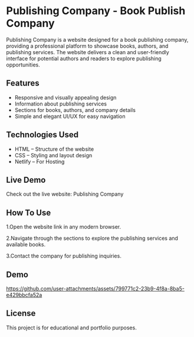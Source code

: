 
# Publishing Company - Book Publish Company

Publishing Company is a website designed for a book publishing company, providing a professional platform to showcase books, authors, and publishing services. The website delivers a clean and user-friendly interface for potential authors and readers to explore publishing opportunities.




## Features 

- Responsive and visually appealing design
- Information about publishing services
- Sections for books, authors, and company details
- Simple and elegant UI/UX for easy navigation


## Technologies Used

- HTML – Structure of the website
- CSS – Styling and layout design
- Netlify – For Hosting

## Live Demo

Check out the live website: Publishing Company




## How To Use

1.Open the website link in any modern browser.

2.Navigate through the sections to explore the publishing services and available books.

3.Contact the company for publishing inquiries.


## Demo

https://github.com/user-attachments/assets/799771c2-23b9-4f8a-8ba5-e429bbcfa52a


## License

This project is for educational and portfolio purposes.

